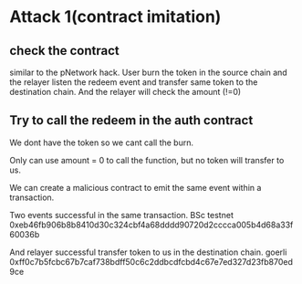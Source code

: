 

# Attack 1(contract imitation)

## check the contract
similar to the pNetwork hack.
User burn the token in the source chain and the relayer listen the redeem event and transfer same token to the destination chain.
And the relayer will check the amount (!=0)


## Try to call the redeem in the auth contract
We dont have the token so we cant call the burn.

Only can use amount = 0 to call the function, but no token will transfer to us.

We can create a malicious contract to emit the same event within a transaction.

Two events successful in the same transaction. BSc testnet 0xeb46fb906b8b8410d30c324cbf4a68dddd90720d2cccca005b4d68a33f60036b

And relayer successful transfer token to us in the destination chain. goerli 0xff0c7b5fcbc67b7caf738bdff50c6c2ddbcdfcbd4c67e7ed327d23fb870ed9ce


